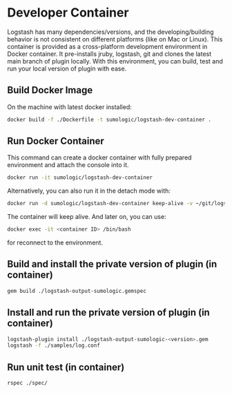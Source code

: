 # Developer Container

Logstash has many dependencies/versions,
and the developing/building behavior is not consistent on different platforms (like on Mac or Linux).
This container is provided as a cross-platform development environment in Docker container.
It pre-installs jruby, logstash, git and clones the latest main branch of plugin locally.
With this environment, you can build, test and run your local version of plugin with ease.

## Build Docker Image

On the machine with latest docker installed:

```bash
docker build -f ./Dockerfile -t sumologic/logstash-dev-container .
```

## Run Docker Container

This command can create a docker container with fully prepared environment and attach the console into it.

```bash
docker run -it sumologic/logstash-dev-container
```

Alternatively, you can also run it in the detach mode with:

```bash
docker run -d sumologic/logstash-dev-container keep-alive -v ~/git/logstash-output-sumologic/:/root
```

The container will keep alive. And later on, you can use:

```bash
docker exec -it <container ID> /bin/bash
```

for reconnect to the environment.

## Build and install the private version of plugin (in container)

```bash
gem build ./logstash-output-sumologic.gemspec
```

## Install and run the private version of plugin (in container)

```bash
logstash-plugin install ./logstash-output-sumologic-<version>.gem
logstash -f ./samples/log.conf
```

## Run unit test (in container)

```bash
rspec ./spec/
```
